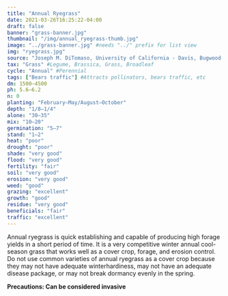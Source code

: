 ```yaml
---
title: "Annual Ryegrass"
date: 2021-03-26T16:25:22-04:00
draft: false
banner: "grass-banner.jpg"
thumbnail: "/img/annual_ryegrass-thumb.jpg"
image: "../grass-banner.jpg" #needs "../" prefix for list view
img: "ryegrass.jpg"
source: "Joseph M. DiTomaso, University of California - Davis, Bugwood.org"
tax: "Grass" #Legume, Brassica, Grass, Broadleaf
cycle: "Annual" #Perennial
tags: ["Bears traffic"] #Attracts pollinators, bears traffic, etc
dm: 1500–4500
ph: 5.6–6.2
n: 0
planting: "February–May/August–October"
depth: "1/8–1/4"
alone: "30–35"
mix: "10–20"
germination: "5–7"
stand: "1–2"
heat: "poor"
drought: "poor"
shade: "very good"
flood: "very good"
fertility: "fair"
soil: "very good"
erosion: "very good"
weed: "good"
grazing: "excellent"
growth: "good"
residue: "very good"
beneficials: "fair"
traffic: "excellent"
---
```


Annual ryegrass is quick establishing and capable of producing high forage yields in a short period of time. It is a very competitive winter annual cool-season grass that works well as a cover crop, forage, and erosion control. Do not use common varieties of annual ryegrass as a cover crop because they may not have adequate winterhardiness, may not have an adequate disease package, or may not break dormancy evenly in the spring.

**Precautions: Can be considered invasive**